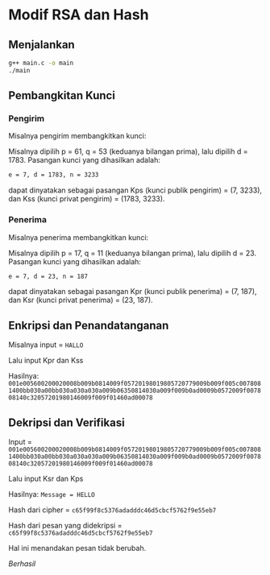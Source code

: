 # Modif RSA dan Hash

## Menjalankan

```bash
g++ main.c -o main
./main
```

## Pembangkitan Kunci
### Pengirim
Misalnya pengirim membangkitkan kunci:

Misalnya dipilih p = 61, q = 53 (keduanya bilangan prima), lalu dipilih d = 1783.
Pasangan kunci yang dihasilkan adalah:

```bash
e = 7, d = 1783, n = 3233
```

dapat dinyatakan sebagai pasangan Kps (kunci publik pengirim) = (7, 3233), dan Kss (kunci privat pengirim) = (1783, 3233).

### Penerima
Misalnya penerima membangkitkan kunci:

Misalnya dipilih p = 17, q = 11 (keduanya bilangan prima), lalu dipilih d = 23.
Pasangan kunci yang dihasilkan adalah:

```bash
e = 7, d = 23, n = 187
```

dapat dinyatakan sebagai pasangan Kpr (kunci publik penerima) = (7, 187), dan Ksr (kunci privat penerima) = (23, 187).

## Enkripsi dan Penandatanganan

Misalnya input = `HALLO`

Lalu input Kpr dan Kss

Hasilnya:
`001e005600200020008b009b0814009f05720198019805720779009b009f005c0078081400bb030a00bb030a030a030a009b06350814030a009f009b0ad0009b0572009f007808140c32057201980146009f009f01460ad00078`

## Dekripsi dan Verifikasi

Input = `001e005600200020008b009b0814009f05720198019805720779009b009f005c0078081400bb030a00bb030a030a030a009b06350814030a009f009b0ad0009b0572009f007808140c32057201980146009f009f01460ad00078`

Lalu input Ksr dan Kps

Hasilnya:
`Message = HELLO`

Hash dari cipher = `c65f99f8c5376adadddc46d5cbcf5762f9e55eb7`

Hash dari pesan yang didekripsi = `c65f99f8c5376adadddc46d5cbcf5762f9e55eb7`

Hal ini menandakan pesan tidak berubah.

*Berhasil*